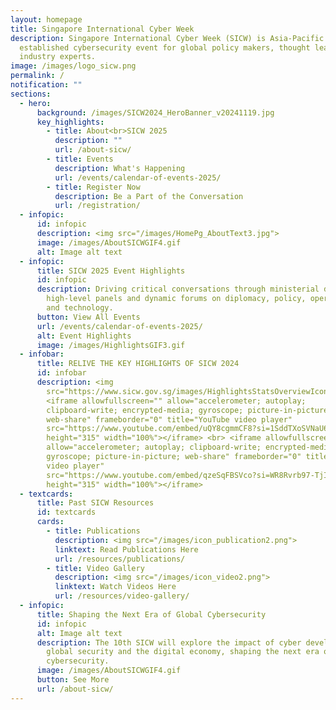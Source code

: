 ```yaml
---
layout: homepage
title: Singapore International Cyber Week
description: Singapore International Cyber Week (SICW) is Asia-Pacific’s most
  established cybersecurity event for global policy makers, thought leaders and
  industry experts.
image: /images/logo_sicw.png
permalink: /
notification: ""
sections:
  - hero:
      background: /images/SICW2024_HeroBanner_v20241119.jpg
      key_highlights:
        - title: About<br>SICW 2025
          description: ""
          url: /about-sicw/
        - title: Events
          description: What's Happening
          url: /events/calendar-of-events-2025/
        - title: Register Now
          description: Be a Part of the Conversation
          url: /registration/
  - infopic:
      id: infopic
      description: <img src="/images/HomePg_AboutText3.jpg">
      image: /images/AboutSICWGIF4.gif
      alt: Image alt text
  - infopic:
      title: SICW 2025 Event Highlights
      id: infopic
      description: Driving critical conversations through ministerial dialogues,
        high-level panels and dynamic forums on diplomacy, policy, operations
        and technology.
      button: View All Events
      url: /events/calendar-of-events-2025/
      alt: Event Highlights
      image: /images/HighlightsGIF3.gif
  - infobar:
      title: RELIVE THE KEY HIGHLIGHTS OF SICW 2024
      id: infobar
      description: <img
        src="https://www.sicw.gov.sg/images/HighlightsStatsOverviewIcons.png"><br>
        <iframe allowfullscreen="" allow="accelerometer; autoplay;
        clipboard-write; encrypted-media; gyroscope; picture-in-picture;
        web-share" frameborder="0" title="YouTube video player"
        src="https://www.youtube.com/embed/uQY8cgmmCF8?si=1SddTXoSVNaU6Y2E"
        height="315" width="100%"></iframe> <br> <iframe allowfullscreen=""
        allow="accelerometer; autoplay; clipboard-write; encrypted-media;
        gyroscope; picture-in-picture; web-share" frameborder="0" title="YouTube
        video player"
        src="https://www.youtube.com/embed/qzeSqFBSVco?si=WR8Rvrb97-TjIJCI"
        height="315" width="100%"></iframe>
  - textcards:
      title: Past SICW Resources
      id: textcards
      cards:
        - title: Publications
          description: <img src="/images/icon_publication2.png">
          linktext: Read Publications Here
          url: /resources/publications/
        - title: Video Gallery
          description: <img src="/images/icon_video2.png">
          linktext: Watch Videos Here
          url: /resources/video-gallery/
  - infopic:
      title: Shaping the Next Era of Global Cybersecurity
      id: infopic
      alt: Image alt text
      description: The 10th SICW will explore the impact of cyber developments on
        global security and the digital economy, shaping the next era of global
        cybersecurity.
      image: /images/AboutSICWGIF4.gif
      button: See More
      url: /about-sicw/
---
```

